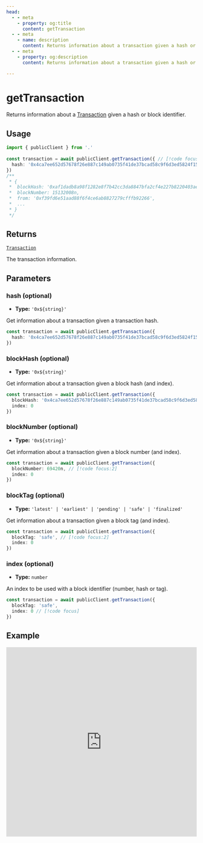 ```yaml
---
head:
  - - meta
    - property: og:title
      content: getTransaction
  - - meta
    - name: description
      content: Returns information about a transaction given a hash or block identifier.
  - - meta
    - property: og:description
      content: Returns information about a transaction given a hash or block identifier.

---
```


# getTransaction

Returns information about a [Transaction](/docs/glossary/terms#transaction) given a hash or block identifier.

## Usage

```ts
import { publicClient } from '.'
 
const transaction = await publicClient.getTransaction({ // [!code focus:99]
  hash: '0x4ca7ee652d57678f26e887c149ab0735f41de37bcad58c9f6d3ed5824f15b74d'
})
/**
 * {
 *  blockHash: '0xaf1dadb8a98f1282e8f7b42cc3da8847bfa2cf4e227b8220403ae642e1173088',
 *  blockNumber: 15132008n,
 *  from: '0xf39fd6e51aad88f6f4ce6ab8827279cfffb92266',
 *  ...
 * }
 */
```

## Returns

[`Transaction`](/docs/glossary/types#transaction)

The transaction information.

## Parameters

### hash (optional)

- **Type:** `'0x${string}'`

Get information about a transaction given a transaction hash.

```ts
const transaction = await publicClient.getTransaction({
  hash: '0x4ca7ee652d57678f26e887c149ab0735f41de37bcad58c9f6d3ed5824f15b74d' // [!code focus]
})
```

### blockHash (optional)

- **Type:** `'0x${string}'`

Get information about a transaction given a block hash (and index).

```ts
const transaction = await publicClient.getTransaction({
  blockHash: '0x4ca7ee652d57678f26e887c149ab0735f41de37bcad58c9f6d3ed5824f15b74d', // [!code focus:2]
  index: 0
})
```

### blockNumber (optional)

- **Type:** `'0x${string}'`

Get information about a transaction given a block number (and index).

```ts
const transaction = await publicClient.getTransaction({
  blockNumber: 69420n, // [!code focus:2]
  index: 0
})
```

### blockTag (optional)

- **Type:** `'latest' | 'earliest' | 'pending' | 'safe' | 'finalized'`

Get information about a transaction given a block tag (and index).

```ts
const transaction = await publicClient.getTransaction({
  blockTag: 'safe', // [!code focus:2]
  index: 0
})
```

### index (optional)

- **Type:** `number`

An index to be used with a block identifier (number, hash or tag).

```ts
const transaction = await publicClient.getTransaction({
  blockTag: 'safe',
  index: 0 // [!code focus]
})
```

## Example

<iframe frameborder="0" width="100%" height="500px" src="https://replit.com/@jxom/getTransaction?embed=true"></iframe>